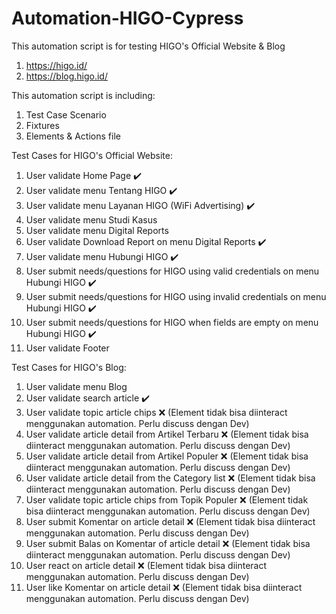 # Automation-HIGO-Cypress

This automation script is for testing HIGO's Official Website & Blog
1. https://higo.id/
2. https://blog.higo.id/

This automation script is including:
1. Test Case Scenario
2. Fixtures
3. Elements & Actions file

Test Cases for HIGO's Official Website:
1. User validate Home Page ✔️
2. User validate menu Tentang HIGO ✔️
3. User validate menu Layanan HIGO (WiFi Advertising) ✔️
4. User validate menu Studi Kasus 
5. User validate menu Digital Reports
6. User validate Download Report on menu Digital Reports ✔️
7. User validate menu Hubungi HIGO ✔️
8. User submit needs/questions for HIGO using valid credentials on menu Hubungi HIGO ✔️
9. User submit needs/questions for HIGO using invalid credentials on menu Hubungi HIGO ✔️
10. User submit needs/questions for HIGO when fields are empty on menu Hubungi HIGO ✔️
11. User validate Footer

Test Cases for HIGO's Blog:
1. User validate menu Blog 
2. User validate search article ✔️
3. User validate topic article chips ❌ (Element tidak bisa diinteract menggunakan automation. Perlu discuss dengan Dev)
4. User validate article detail from Artikel Terbaru ❌ (Element tidak bisa diinteract menggunakan automation. Perlu discuss dengan Dev)
5. User validate article detail from Artikel Populer ❌ (Element tidak bisa diinteract menggunakan automation. Perlu discuss dengan Dev)
6. User validate article detail from the Category list ❌ (Element tidak bisa diinteract menggunakan automation. Perlu discuss dengan Dev)
7. User validate topic article chips from Topik Populer ❌ (Element tidak bisa diinteract menggunakan automation. Perlu discuss dengan Dev)
8. User submit Komentar on article detail ❌ (Element tidak bisa diinteract menggunakan automation. Perlu discuss dengan Dev)
9. User submit Balas on Komentar of article detail ❌ (Element tidak bisa diinteract menggunakan automation. Perlu discuss dengan Dev)
10. User react on article detail ❌ (Element tidak bisa diinteract menggunakan automation. Perlu discuss dengan Dev)
11. User like Komentar on article detail ❌ (Element tidak bisa diinteract menggunakan automation. Perlu discuss dengan Dev)
